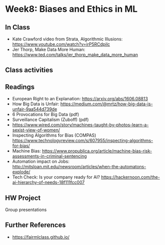 # Week8:  Biases and Ethics in ML

## In Class

* Kate Crawford video from Strata, Algorithmic Illusions: https://www.youtube.com/watch?v=irP5RCdpilc
* Jer Thorp, Make Data More Human: https://www.ted.com/talks/jer_thorp_make_data_more_human

## Class activities


## Readings

* European Right to an Explanation: https://arxiv.org/abs/1606.08813
* How Big Data is Unfair: https://medium.com/@mrtz/how-big-data-is-unfair-9aa544d739de
* 6 Provocations for Big Data (pdf)
* Surveillance Capitalism (Zuboff) (pdf)
* https://www.wired.com/story/machines-taught-by-photos-learn-a-sexist-view-of-women/
* Inspecting Algorithms for Bias (COMPAS) https://www.technologyreview.com/s/607955/inspecting-algorithms-for-bias/
* Machine Bias: https://www.propublica.org/article/machine-bias-risk-assessments-in-criminal-sentencing
* Automation impact on Jobs: http://mitsloan.mit.edu/newsroom/articles/when-the-automatons-explode/
* Tech Check: Is your company ready for AI? https://hackernoon.com/the-ai-hierarchy-of-needs-18f111fcc007

## HW Project

Group presentations

## Further References

* https://fairmlclass.github.io/
